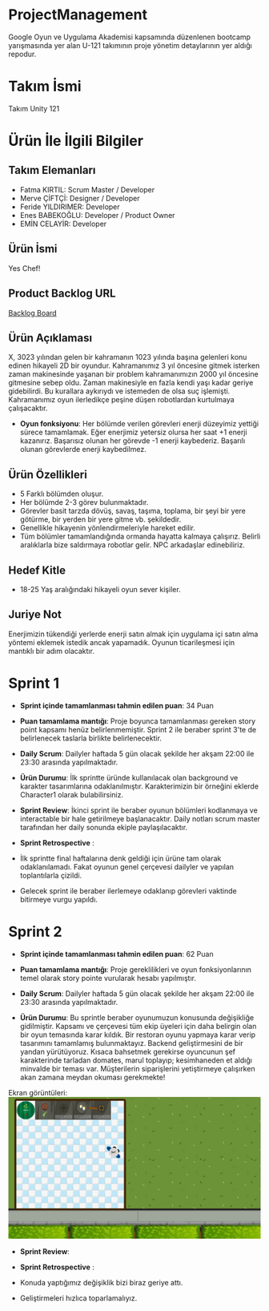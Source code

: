 # ProjectManagement
Google Oyun ve Uygulama Akademisi kapsamında düzenlenen bootcamp yarışmasında yer alan U-121 takımının proje yönetim detaylarının yer aldığı repodur.

# **Takım İsmi**

Takım Unity 121

# Ürün İle İlgili Bilgiler

## Takım Elemanları
- Fatma KIRTIL: Scrum Master / Developer
- Merve ÇİFTÇİ: Designer / Developer
- Feride YILDIRIMER: Developer
- Enes BABEKOĞLU: Developer / Product Owner
- EMİN CELAYİR: Developer

## Ürün İsmi

Yes Chef!

## Product Backlog URL

[Backlog Board](https://ouau121.atlassian.net/jira/software/projects/UD/boards/1/backlog)

## Ürün Açıklaması

X, 3023 yılından gelen bir kahramanın 1023 yılında başına gelenleri konu edinen hikayeli 2D bir oyundur. Kahramanımız 3 yıl öncesine gitmek isterken zaman makinesinde yaşanan bir problem kahramanımızın 2000 yıl öncesine gitmesine sebep oldu. Zaman makinesiyle en fazla kendi yaşı kadar geriye gidebilirdi. Bu kurallara aykırıydı ve istemeden de olsa suç işlemişti. Kahramanımız oyun ilerledikçe peşine düşen robotlardan kurtulmaya çalışacaktır.

- **Oyun fonksiyonu**: Her bölümde verilen görevleri enerji düzeyimiz yettiği sürece tamamlamak. Eğer enerjimiz yetersiz olursa her saat +1 enerji kazanırız. Başarısız olunan her görevde -1 enerji kaybederiz. Başarılı olunan görevlerde enerji kaybedilmez.

## Ürün Özellikleri

- 5 Farklı bölümden oluşur.
- Her bölümde 2-3 görev bulunmaktadır.
- Görevler basit tarzda dövüş, savaş, taşıma, toplama, bir şeyi bir yere götürme, bir yerden bir yere gitme vb. şekildedir.
- Genellikle hikayenin yönlendirmeleriyle hareket edilir.
- Tüm bölümler tamamlandığında ormanda hayatta kalmaya çalışırız. Belirli aralıklarla bize saldırmaya robotlar gelir. NPC arkadaşlar edinebiliriz.

## Hedef Kitle

- 18-25 Yaş aralığındaki hikayeli oyun sever kişiler.

## Juriye Not

Enerjimizin tükendiği yerlerde enerji satın almak için uygulama içi satın alma yöntemi eklemek istedik ancak yapamadık. Oyunun ticarileşmesi için mantıklı bir adım olacaktır.

# Sprint 1

- **Sprint içinde tamamlanması tahmin edilen puan**: 34 Puan

- **Puan tamamlama mantığı**: Proje boyunca tamamlanması gereken story point kapsamı henüz belirlenmemiştir. Sprint 2 ile beraber sprint 3'te de belirlenecek taslarla birlikte belirlenecektir.

- **Daily Scrum**: Dailyler haftada 5 gün olacak şekilde her akşam 22:00 ile 23:30 arasında yapılmaktadır.

- **Ürün Durumu**: İlk sprintte üründe kullanılacak olan background ve karakter tasarımlarına odaklanılmıştır. Karakterimizin bir örneğini eklerde Character1 olarak bulabilirsiniz.

- **Sprint Review**: İkinci sprint ile beraber oyunun bölümleri kodlanmaya ve interactable bir hale getirilmeye başlanacaktır. Daily notları scrum master tarafından her daily sonunda ekiple paylaşılacaktır.

- **Sprint Retrospective** :

- İlk sprintte final haftalarına denk geldiği için ürüne tam olarak odaklanılamadı. Fakat oyunun genel çerçevesi dailyler ve yapılan toplantılarla çizildi.
- Gelecek sprint ile beraber ilerlemeye odaklanıp görevleri vaktinde bitirmeye vurgu yapıldı.
  
# Sprint 2

- **Sprint içinde tamamlanması tahmin edilen puan**: 62 Puan

- **Puan tamamlama mantığı**: Proje gereklilikleri ve oyun fonksiyonlarının temel olarak story pointe vurularak hesabı yapılmıştır. 

- **Daily Scrum**: Dailyler haftada 5 gün olacak şekilde her akşam 22:00 ile 23:30 arasında yapılmaktadır.

- **Ürün Durumu**: Bu sprintle beraber oyunumuzun konusunda değişikliğe gidilmiştir. Kapsamı ve çerçevesi tüm ekip üyeleri için daha belirgin olan bir oyun temasında karar kıldık. Bir restoran oyunu yapmaya karar verip tasarımını tamamlamış bulunmaktayız. Backend geliştirmesini de bir yandan yürütüyoruz. Kısaca bahsetmek gerekirse oyuncunun şef karakterinde tarladan domates, marul toplayıp; kesimhaneden et aldığı minvalde bir teması var. Müşterilerin siparişlerini yetiştirmeye çalışırken akan zamana meydan okuması gerekmekte!

Ekran görüntüleri:
![Screenshot 1](https://github.com/u-121/ProjectManagement/blob/main/Main%20Screen.jpeg)

- **Sprint Review**: 

- **Sprint Retrospective** :

- Konuda yaptığımız değişiklik bizi biraz geriye attı.
- Geliştirmeleri hızlıca toparlamalıyız.
